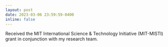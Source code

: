 ```yaml
---
layout: post
date: 2023-03-06 23:59:59-0400
inline: false
---
```


Received the MIT International Science & Technology Initiative (MIT-MISTI) grant in conjunction with my research team.
